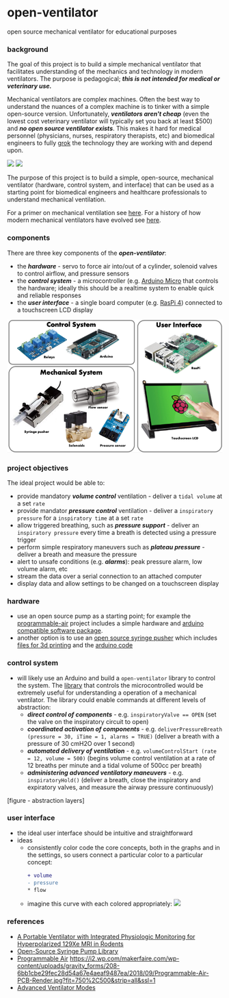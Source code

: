 # open-ventilator
open source mechanical ventilator for educational purposes

### background
The goal of this project is to build a simple mechanical ventilator that facilitates understanding of the mechanics and technology in modern ventilators. The purpose is pedagogical; ***this is not intended for medical or veterinary use.***

Mechanical ventilators are complex machines. Often the best way to understand the nuances of a complex machine is to tinker with a simple open-source version. Unfortunately, ***_ventilators aren't cheap_*** (even the lowest cost veterinary ventilator will typically set you back at least $500) and ***_no open source ventilator exists_***. This makes it hard for medical personnel (physicians, nurses, respiratory therapists, etc) and biomedical engineers to fully [grok](https://en.wikipedia.org/wiki/Grok) the technology they are working with and depend upon.

![](https://ars.els-cdn.com/content/image/3-s2.0-B9780323390064000259-f25-15-9780323390064.jpg)
![](https://clinicalgate.com/wp-content/uploads/2015/02/B9780702030949000103_f010-001-9780702030949.jpg)

The purpose of this project is to build a simple, open-source, mechanical ventilator (hardware, control system, and interface) that can be used as a starting point for biomedical engineers and healthcare professionals to understand mechanical ventilation.

For a primer on mechanical ventilation see [here](). For a history of how modern mechanical ventilators have evolved see [here]().


### components
There are three key components of the ***open-ventilator***:
* the ***_hardware_*** - servo to force air into/out of a cylinder, solenoid valves to control airflow, and pressure sensors
* the ***_control system_*** - a microcontroller (e.g. [Arduino Micro](https://store.arduino.cc/usa/arduino-micro) that controls the hardware; ideally this should be a realtime system to enable quick and reliable responses
* the ***_user interface_*** - a single board computer (e.g. [RasPi 4](https://www.raspberrypi.org/blog/raspberry-pi-4-on-sale-now-from-35/)) connected to a touchscreen LCD display

![high level system architecture](https://github.com/nickmmark/open-ventilator/blob/master/figures/open_vent_components.png)

### project objectives
The ideal project would be able to:
* provide mandatory ***volume control*** ventilation - deliver a ```tidal volume``` at a set ```rate```
* provide mandator ***pressure control*** ventilation - deliver a ```inspiratory pressure``` for a ```inspiratory time``` at a set ```rate```
* allow triggered breathing, such as ***pressure support*** - deliver an ```inspiratory pressure``` every time a breath is detected using a pressure trigger
* perform simple respiratory maneuvers such as ***plateau pressure*** - deliver a breath and measure the pressure
* alert to unsafe conditions (e.g. ***alarms***): peak pressure alarm, low volume alarm, etc
* stream the data over a serial connection to an attached computer
* display data and allow settings to be changed on a touchscreen  display



### hardware
- use an open source pump as a starting point; for example the [programmable-air](https://www.crowdsupply.com/tinkrmind/programmable-air) project includes a simple hardware and [arduino compatible software package](https://github.com/programmable-air/code).
- another option is to use an [open source syringe pusher](https://www.appropedia.org/Open-source_syringe_pump) which includes [files for 3d printing](https://www.youmagine.com/designs/syringe-pump) and the [arduino code](https://github.com/naroom/OpenSyringePump)

### control system
* will likely use an Arduino and build a ```open-ventilator``` library to control the system. The [library](https://www.arduino.cc/en/hacking/libraries) that controls the microcontrolled would be extremely useful for understanding a operation of a mechanical ventilator. The library could enable commands at different levels of abstraction:
  * ***direct control of components*** - e.g. ```inspiratoryValve == OPEN``` (set the valve on the inspiratory circuit to open)
  * ***coordinated activation of components*** - e.g. ```deliverPressureBreath (pressure = 30, iTime = 1, alarms = TRUE)``` (deliver a breath with a pressure of 30 cmH2O over 1 second)
  * ***automated delivery of ventilation*** - e.g. ```volumeControlStart (rate = 12, volume = 500)``` (begins volume control ventilation at a rate of 12 breaths per minute and a tidal volume of 500cc per breath)
  * ***administering advanced ventilatory maneuvers*** - e.g. ```inspiratoryHold()``` (deliver a breath, close the inspiratory and expiratory valves, and measure the airway pressure continuously)

[figure - abstraction layers]

### user interface
* the ideal user interface should be intuitive and straightforward
* ideas
  * consistently color code the core concepts, both in the graphs and in the settings, so users connect a particular color to a particular concept:
    ```diff 
    + volume 
    - pressure 
    * flow
    ```
  * imagine this curve with each colored appropriately:
  ![](https://lh3.googleusercontent.com/proxy/WUhVWTUumVW4bOodXZmHeIo4K67XV_GO7d9ewP4P1pYKJGdfexay6J5e0IxfQQRPA6MgzgbxwnXk4RnAxDREs4FhQFLFCvH-wmwuNvuzVcQox8liPScmKX-PLKYkFENs-zMCHG5LDeo1NnZqdy8)

### references
* [A Portable Ventilator with Integrated Physiologic Monitoring for Hyperpolarized 129Xe MRI in Rodents](https://www.ncbi.nlm.nih.gov/pmc/articles/PMC6719309/)
* [Open-Source Syringe Pump Library](https://www.appropedia.org/Open-source_syringe_pump)
* [Programmable Air](https://www.programmableair.com/)
https://i2.wp.com/makerfaire.com/wp-content/uploads/gravity_forms/208-6bb1cbe29fec28d54a67e4aeaf9487ea/2018/09/Programmable-Air-PCB-Render.jpg?fit=750%2C500&strip=all&ssl=1
* [Advanced Ventilator Modes](https://www.sap.org.ar/docs/congresos_2014/Emergencias%20y%20Cuidados%20Criticos/PDFs/venkataraman_modos_ventilatorios_avanzados.pdf)
